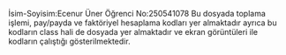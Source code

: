 İsim-Soyisim:Ecenur Üner
Öğrenci No:250541078
Bu dosyada toplama işlemi, pay/payda ve faktöriyel hesaplama kodları yer almaktadır ayrıca bu kodların class hali de dosyada yer almaktadır ve ekran görüntüleri ile kodların çalıştığı gösterilmektedir.
